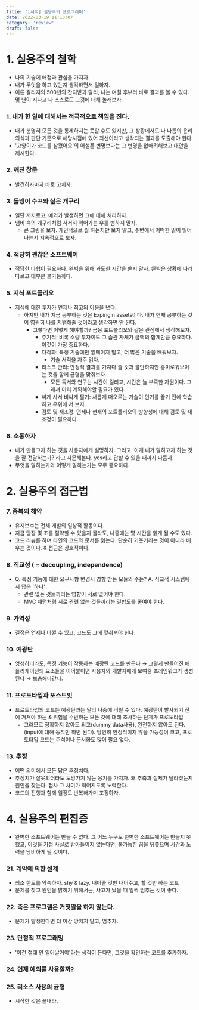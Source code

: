 ```yaml
---
title: '[서적] 실용주의 프로그래머'
date: 2022-03-19 11:13:07
category: 'review'
draft: false
---
```


# 1. 실용주의 철학
- 나의 기술에 애정과 관심을 가지자.
- 내가 무엇을 하고 있는지 생각하면서 일하자. 
- 이튼 칼리지의 500년의 잔디밭과 달리, 나는 며칠 후부터 바로 결과를 볼 수 있다. 몇 년이 지나고 나 스스로도 그것에 대해 놀래보자.

### 1. 내가 한 일에 대해서는 적극적으로 책임을 진다. 
  - 내가 분명히 모든 것을 통제하지는 못할 수도 있지만, 그 상황에서도 나 나름의 윤리의식과 판단 기준으로 해당시점에 있어 최선이라고 생각되는 결과를 도출해야 한다.
  - '고양이가 코드를 삼켰어요'의 어설픈 변명보다는 그 변명을 없애려해보고 대안을 제시한다.

### 2. 깨진 창문
  - 발견하자마자 바로 고치자.

### 3. 돌멩이 수프와 삶은 개구리
  - 일단 저지르고, 예외가 발생하면 그에 대해 처리하자.
  - 냄비 속의 개구리처럼 서서히 익어가는 우를 범하지 말자. 
      - 큰 그림을 보자. 개인적으로 뭘 하는지만 보지 말고, 주변에서 어떠한 일이 일어나는지 지속적으로 보자.

### 4. 적당히 괜찮은 소프트웨어
  - 적당한 타협이 필요하다. 완벽을 위해 과도한 시간을 쏟지 말자. 완벽은 상황에 따라 다르고 대부분 불가능하다. 

### 5. 지식 포트폴리오
  - 지식에 대한 투자가 언제나 최고의 이윤을 낸다. 
    - 하지만 내가 지금 공부하는 것은 Expirigin assets이다. 내가 현재 공부하는 것이 영원히 나를 지탱해줄 것이라고 생각하면 안 된다.
      - 그렇다면 어떻게 해야할까? 금융 포트폴리오와 같은 관점에서 생각해보자.
        - 주기적: 비록 소량 투자여도 그 습관 자체가 금액의 합계만큼 중요하다. 이것이 가장 중요하다.
        - 다각화: 특정 기술에만 얽매이지 말고, 더 많은 기술을 배워보자. 
          - 기술 서적을 자주 읽자.
        - 리스크 관리: 안정적 결과를 가져다 줄 것과 불안하지만 흥미로워보이는 것을 함께 균형을 맞춰보자.
          - 모든 독서와 연구는 시간이 걸리고, 시간은 늘 부족한 자원이다. 그래서 미리 계획해야할 필요가 있다.
        - 싸게 사서 비싸게 팔기: 새롭게 떠오르는 기술이 인기를 끌기 전에 학습하고 우위에 서 보자.
        - 검토 및 재조정: 언제나 현재의 포트폴리오의 방향성에 대해 검토 및 재조정이 필요하다. 

### 6. 소통하자
  - 내가 만들고자 하는 것을 사용자에게 설명하자. 그리고 '이게 내가 말하고자 하는 것을 잘 전달하는가?'라고 자문해본다. yes라고 답할 수 있을 때까지 다듬자.
  - 무엇을 말하는가와 어떻게 말하는가는 모두 중요하다.

# 2. 실용주의 접근법
### 7. 중복의 해악
  - 유지보수는 전체 개발의 일상적 활동이다.
  - 지금 당장 몇 초를 절약할 수 있을지 몰라도, 나중에는 몇 시간을 잃게 될 수도 있다.
  - 코드 리뷰를 하며 타인의 코드와 문서를 읽는다. 단순히 기웃거리는 것이 아니라 배우는 것이다. & 접근은 상호적이다.

### 8. 직교성 ( = decoupling, independence)
  - Q. 특정 기능에 대한 요구사항 변경시 영향 받는 모듈의 수는? A. 직교적 시스템에서 답은 '하나' 
    - 관련 없는 것들끼리는 영향이 서로 없어야 한다.
    - MVC 패턴처럼 서로 관련 없는 것들끼리는 결합도를 줄여야 한다.

### 9. 가역성
  - 결정은 언제나 바뀔 수 있고, 코드도 그에 맞춰져야 한다.

### 10. 예광탄
  - 엉성하더라도, 특정 기능이 작동하는 예광탄 코드를 만든다 → 그렇게 만들어진 애플리케이션의 요소들을 이어붙이면 사용자와 개발자에게 보여줄 프레임워크가 생성된다 → 보충해나간다.

### 11. 프로토타입과 포스트잇
  - 프로토타입의 코드는 예광탄과는 달리 나중에 버릴 수 있다. 예광탄이 발사되기 전에 거쳐야 하는 & 위험을 수반하는 모든 것에 대해 조사하는 단계가 프로토타입
      - 그러므로 정확하지 않아도 되고(dummy data사용), 완전하지 않아도 된다.(input에 대해 동작만 하면 된다). 당연히 안정적이지 않을 가능성이 크고, 프로토타입 코드는 주석이나 문서화도 많이 필요 없다.

### 13. 추정
  - 어떤 의미에서 모든 답은 추정치다. 
   - 추정치가 잘못되더라도 도망가지 않는 용기를 가지자. 왜 추측과 실제가 달라졌는지 원인을 찾는다. 점차 그 차이가 적어지도록 노력한다.
  - 코드의 진행과 함께 일정도 반복해가며 조정하자.


# 4. 실용주의 편집증
  - 완벽한 소프트웨어는 만들 수 없다. 그 어느 누구도 완벽한 소프트웨어는 만들지 못했고, 이것을 기정 사실로 받아들이지 않는다면, 불가능한 꿈을 뒤쫓으며 시간과 노력을 낭비하게 될 것이다.

### 21. 계약에 의한 설계
  - 최소 한도를 약속하자. shy & lazy. 내어줄 것만 내어주고, 할 것만 하는 코드
  - 문제를 찾고 원인을 밝히기 위해서는, 사고가 났을 때 일찍 멈추는 것이 좋다.

### 22. 죽은 프로그램은 거짓말을 하지 않는다.
  - 문제가 발생한다면 더 이상 망치지 말고, 멈추자.

### 23. 단정적 프로그래밍
  - '이건 절대 안 일어날거야'라는 생각이 든다면, 그것을 확인하는 코드를 추가하자.

### 24. 언제 예외를 사용할까?

### 25. 리소스 사용의 균형
  - 시작한 것은 끝내라.